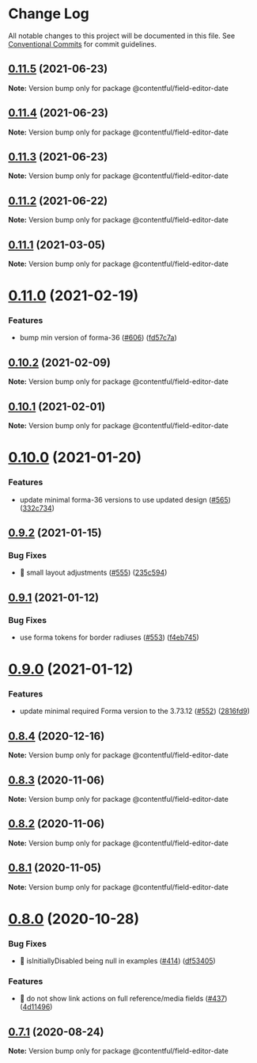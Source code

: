 # Change Log

All notable changes to this project will be documented in this file.
See [Conventional Commits](https://conventionalcommits.org) for commit guidelines.

## [0.11.5](https://github.com/contentful/field-editors/compare/@contentful/field-editor-date@0.11.3...@contentful/field-editor-date@0.11.5) (2021-06-23)

**Note:** Version bump only for package @contentful/field-editor-date





## [0.11.4](https://github.com/contentful/field-editors/compare/@contentful/field-editor-date@0.11.3...@contentful/field-editor-date@0.11.4) (2021-06-23)

**Note:** Version bump only for package @contentful/field-editor-date





## [0.11.3](https://github.com/contentful/field-editors/compare/@contentful/field-editor-date@0.11.2...@contentful/field-editor-date@0.11.3) (2021-06-23)

**Note:** Version bump only for package @contentful/field-editor-date





## [0.11.2](https://github.com/contentful/field-editors/compare/@contentful/field-editor-date@0.11.1...@contentful/field-editor-date@0.11.2) (2021-06-22)

**Note:** Version bump only for package @contentful/field-editor-date





## [0.11.1](https://github.com/contentful/field-editors/compare/@contentful/field-editor-date@0.11.0...@contentful/field-editor-date@0.11.1) (2021-03-05)

**Note:** Version bump only for package @contentful/field-editor-date





# [0.11.0](https://github.com/contentful/field-editors/compare/@contentful/field-editor-date@0.10.2...@contentful/field-editor-date@0.11.0) (2021-02-19)


### Features

* bump min version of forma-36 ([#606](https://github.com/contentful/field-editors/issues/606)) ([fd57c7a](https://github.com/contentful/field-editors/commit/fd57c7a4312766af38c01507f17706ab22992617))





## [0.10.2](https://github.com/contentful/field-editors/compare/@contentful/field-editor-date@0.10.1...@contentful/field-editor-date@0.10.2) (2021-02-09)

**Note:** Version bump only for package @contentful/field-editor-date





## [0.10.1](https://github.com/contentful/field-editors/compare/@contentful/field-editor-date@0.10.0...@contentful/field-editor-date@0.10.1) (2021-02-01)

**Note:** Version bump only for package @contentful/field-editor-date





# [0.10.0](https://github.com/contentful/field-editors/compare/@contentful/field-editor-date@0.9.2...@contentful/field-editor-date@0.10.0) (2021-01-20)


### Features

* update minimal forma-36 versions to use updated design ([#565](https://github.com/contentful/field-editors/issues/565)) ([332c734](https://github.com/contentful/field-editors/commit/332c734bfaf54f0e9773fcbb460d743b1f5459ec))





## [0.9.2](https://github.com/contentful/field-editors/compare/@contentful/field-editor-date@0.9.1...@contentful/field-editor-date@0.9.2) (2021-01-15)


### Bug Fixes

* 🐛 small layout adjustments ([#555](https://github.com/contentful/field-editors/issues/555)) ([235c594](https://github.com/contentful/field-editors/commit/235c5941db152d2921a9ef134c1a71b0069a4dc2))





## [0.9.1](https://github.com/contentful/field-editors/compare/@contentful/field-editor-date@0.9.0...@contentful/field-editor-date@0.9.1) (2021-01-12)


### Bug Fixes

* use forma tokens for border radiuses ([#553](https://github.com/contentful/field-editors/issues/553)) ([f4eb745](https://github.com/contentful/field-editors/commit/f4eb74568c7bc0cc25028542821ba64e50e226bd))





# [0.9.0](https://github.com/contentful/field-editors/compare/@contentful/field-editor-date@0.8.4...@contentful/field-editor-date@0.9.0) (2021-01-12)


### Features

* update minimal required Forma version to the 3.73.12 ([#552](https://github.com/contentful/field-editors/issues/552)) ([2816fd9](https://github.com/contentful/field-editors/commit/2816fd960c28815faebf49a9ef8f4c4c0d91fc36))





## [0.8.4](https://github.com/contentful/field-editors/compare/@contentful/field-editor-date@0.8.3...@contentful/field-editor-date@0.8.4) (2020-12-16)

**Note:** Version bump only for package @contentful/field-editor-date





## [0.8.3](https://github.com/contentful/field-editors/compare/@contentful/field-editor-date@0.8.2...@contentful/field-editor-date@0.8.3) (2020-11-06)

**Note:** Version bump only for package @contentful/field-editor-date





## [0.8.2](https://github.com/contentful/field-editors/compare/@contentful/field-editor-date@0.8.1...@contentful/field-editor-date@0.8.2) (2020-11-06)

**Note:** Version bump only for package @contentful/field-editor-date





## [0.8.1](https://github.com/contentful/field-editors/compare/@contentful/field-editor-date@0.8.0...@contentful/field-editor-date@0.8.1) (2020-11-05)

**Note:** Version bump only for package @contentful/field-editor-date





# [0.8.0](https://github.com/contentful/field-editors/compare/@contentful/field-editor-date@0.7.1...@contentful/field-editor-date@0.8.0) (2020-10-28)


### Bug Fixes

* 🐛 isInitiallyDisabled being null in examples ([#414](https://github.com/contentful/field-editors/issues/414)) ([df53405](https://github.com/contentful/field-editors/commit/df534055cfa64c533725cb5bca392a0a82e54be6))


### Features

* 🎸 do not show link actions on full reference/media fields ([#437](https://github.com/contentful/field-editors/issues/437)) ([4d11496](https://github.com/contentful/field-editors/commit/4d11496acda86046710e650948b7d87c97925205))





## [0.7.1](https://github.com/contentful/field-editors/compare/@contentful/field-editor-date@0.7.0...@contentful/field-editor-date@0.7.1) (2020-08-24)

**Note:** Version bump only for package @contentful/field-editor-date
